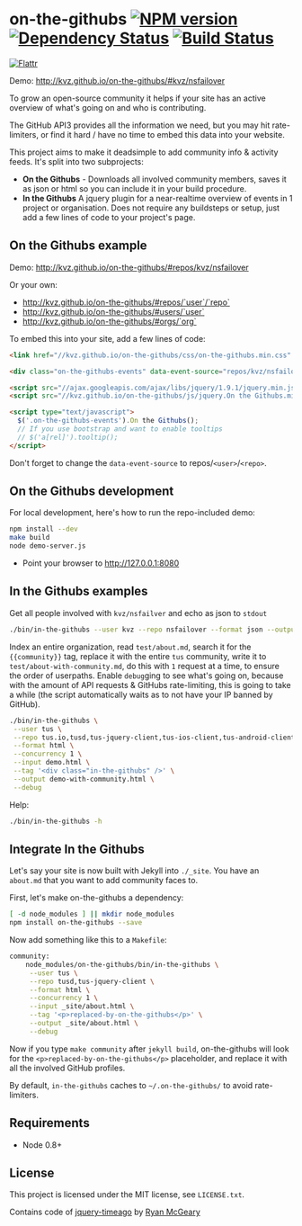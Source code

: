 on-the-githubs [![NPM version][NPMIMGURL]][NPMURL] [![Dependency Status][DependencyStatusIMGURL]][DependencyStatusURL] [![Build Status][BuildStatusIMGURL]][BuildStatusURL]
===============
[![Flattr][FlattrIMGURL]][FlattrURL]

[NPMIMGURL]:                https://badge.fury.io/js/cloudcmd.png
[BuildStatusIMGURL]:        https://secure.travis-ci.org/kvz/on-the-githubs.png?branch=master
[DependencyStatusIMGURL]:   https://gemnasium.com/kvz/on-the-githubs.png
[FlattrIMGURL]:             http://api.flattr.com/button/flattr-badge-large.png
[NPMURL]:                   //npmjs.org/package/on-the-githubs
[BuildStatusURL]:           //travis-ci.org/kvz/on-the-githubs  "Build Status"
[DependencyStatusURL]:      //gemnasium.com/kvz/on-the-githubs "Dependency Status"
[FlattrURL]:                https://flattr.com/submit/auto?user_id=kvz&url=github.com/kvz/on-the-githubs&title=on-the-githubs&language=&tags=github&category=software

Demo: http://kvz.github.io/on-the-githubs/#kvz/nsfailover

To grow an open-source community it helps if your site has an active overview of what's going on and who
is contributing.

The GitHub API3 provides all the information we need, but you may hit rate-limiters, or find it hard / have no time to embed this data into your website.

This project aims to make it deadsimple to add community info & activity feeds. It's split
into two subprojects:

- **On the Githubs** - Downloads all involved community members, saves it as json or html so you can include it in your build procedure.
- **In the Githubs**
A jquery plugin for a near-realtime overview of events in 1 project or organisation. Does not require any buildsteps or setup, just add a few lines of code to your project's page.


## On the Githubs example

Demo: http://kvz.github.io/on-the-githubs/#repos/kvz/nsfailover

Or your own: 

 - http://kvz.github.io/on-the-githubs/#repos/`user`/`repo`
 - http://kvz.github.io/on-the-githubs/#users/`user`
 - http://kvz.github.io/on-the-githubs/#orgs/`org`

To embed this into your site, add a few lines of code:

```html
<link href="//kvz.github.io/on-the-githubs/css/on-the-githubs.min.css" rel="stylesheet" />

<div class="on-the-githubs-events" data-event-source="repos/kvz/nsfailover">Loading...</div>

<script src="//ajax.googleapis.com/ajax/libs/jquery/1.9.1/jquery.min.js"></script>
<script src="//kvz.github.io/on-the-githubs/js/jquery.On the Githubs.min.js"></script>

<script type="text/javascript">
  $('.on-the-githubs-events').On the Githubs();
  // If you use bootstrap and want to enable tooltips
  // $('a[rel]').tooltip();
</script>
```

Don't forget to change the `data-event-source` to repos/`<user>`/`<repo>`.


## On the Githubs development

For local development, here's how to run the repo-included demo:

```bash
npm install --dev
make build
node demo-server.js
```

- Point your browser to http://127.0.0.1:8080

## In the Githubs examples

Get all people involved with `kvz/nsfailver` and echo as json to `stdout`

```bash
./bin/in-the-githubs --user kvz --repo nsfailover --format json --output -
```

Index an entire organization, read `test/about.md`, search it for the `{{community}}` tag,
replace it with the entire `tus` community, write it to `test/about-with-community.md`, do this with `1` request at a time, to ensure the order of userpaths. Enable `debug`ging to see what's going on, because with the amount of API requests & GitHubs rate-limiting, this is going to take a while (the script automatically waits as to not have your IP banned by GitHub).

```bash
./bin/in-the-githubs \
 --user tus \
 --repo tus.io,tusd,tus-jquery-client,tus-ios-client,tus-android-client,tus-resumable-upload-protocol \
 --format html \
 --concurrency 1 \
 --input demo.html \
 --tag '<div class="in-the-githubs" />' \
 --output demo-with-community.html \
 --debug
```

Help:

```bash
./bin/in-the-githubs -h
```

## Integrate In the Githubs

Let's say your site is now built with Jekyll into `./_site`.
You have an `about.md` that you want to add community faces to.

First, let's make on-the-githubs a dependency:

```bash
[ -d node_modules ] || mkdir node_modules
npm install on-the-githubs --save
```

Now add something like this to a `Makefile`:

```bash
community:
	node_modules/on-the-githubs/bin/in-the-githubs \
	 --user tus \
	 --repo tusd,tus-jquery-client \
	 --format html \
	 --concurrency 1 \
	 --input _site/about.html \
	 --tag '<p>replaced-by-on-the-githubs</p>' \
	 --output _site/about.html \
	 --debug
```

Now if you type `make community` after `jekyll build`, on-the-githubs will look for the
`<p>replaced-by-on-the-githubs</p>` placeholder, and replace it with all the involved GitHub
profiles.

By default, `in-the-githubs` caches to `~/.on-the-githubs/` to avoid rate-limiters.

## Requirements

- Node 0.8+

## License

This project is licensed under the MIT license, see `LICENSE.txt`.

Contains code of [jquery-timeago](https://github.com/rmm5t/jquery-timeago)
by [Ryan McGeary](https://github.com/rmm5t/jquery-timeago/blob/master/LICENSE.txt)
